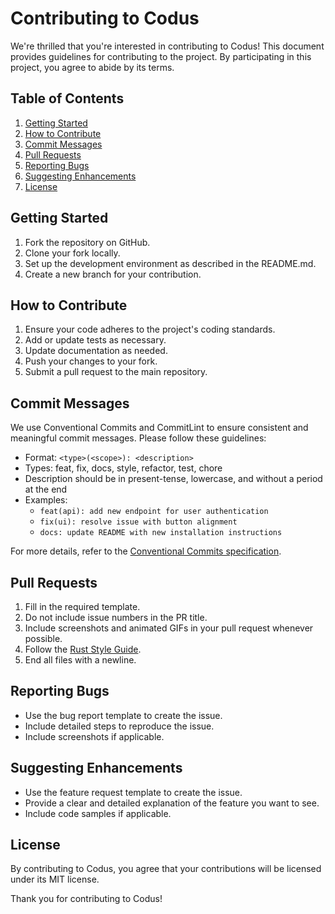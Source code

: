 # Contributing to Codus

We're thrilled that you're interested in contributing to Codus! This document provides guidelines for contributing to the project. By participating in this project, you agree to abide by its terms.

## Table of Contents

1. [Getting Started](#getting-started)
2. [How to Contribute](#how-to-contribute)
3. [Commit Messages](#commit-messages)
4. [Pull Requests](#pull-requests)
5. [Reporting Bugs](#reporting-bugs)
6. [Suggesting Enhancements](#suggesting-enhancements)
7. [License](#license)

## Getting Started

1. Fork the repository on GitHub.
2. Clone your fork locally.
3. Set up the development environment as described in the README.md.
4. Create a new branch for your contribution.

## How to Contribute

1. Ensure your code adheres to the project's coding standards.
2. Add or update tests as necessary.
3. Update documentation as needed.
4. Push your changes to your fork.
5. Submit a pull request to the main repository.

## Commit Messages

We use Conventional Commits and CommitLint to ensure consistent and meaningful commit messages. Please follow these guidelines:

- Format: `<type>(<scope>): <description>`
- Types: feat, fix, docs, style, refactor, test, chore
- Description should be in present-tense, lowercase, and without a period at the end
- Examples:
    - `feat(api): add new endpoint for user authentication`
    - `fix(ui): resolve issue with button alignment`
    - `docs: update README with new installation instructions`

For more details, refer to the [Conventional Commits specification](https://www.conventionalcommits.org/).

## Pull Requests

1. Fill in the required template.
2. Do not include issue numbers in the PR title.
3. Include screenshots and animated GIFs in your pull request whenever possible.
4. Follow the [Rust Style Guide](https://doc.rust-lang.org/1.0.0/style/README.html).
5. End all files with a newline.

## Reporting Bugs

- Use the bug report template to create the issue.
- Include detailed steps to reproduce the issue.
- Include screenshots if applicable.

## Suggesting Enhancements

- Use the feature request template to create the issue.
- Provide a clear and detailed explanation of the feature you want to see.
- Include code samples if applicable.

## License

By contributing to Codus, you agree that your contributions will be licensed under its MIT license.

Thank you for contributing to Codus!
